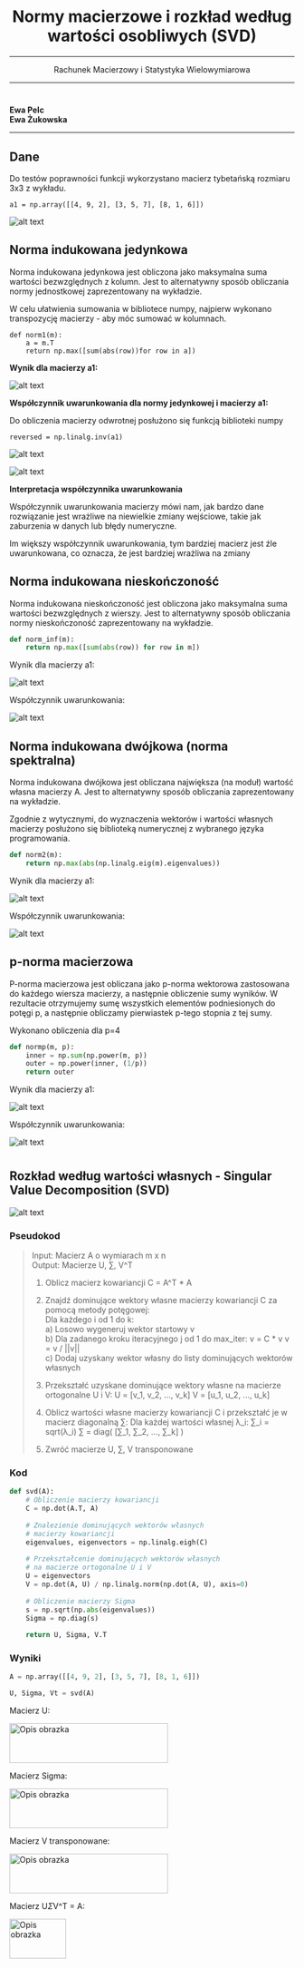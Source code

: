 # 







# 



# 




# <center> Normy macierzowe i rozkład według wartości osobliwych (SVD) </center>

---


<center> Rachunek Macierzowy i Statystyka Wielowymiarowa </center>

---
# 



# 


# 



# 



# 


# 

# 


# 

# 


# 
# 

**Ewa Pelc**  
**Ewa Żukowska** 

***

## Dane

Do testów poprawności funkcji wykorzystano macierz tybetańską rozmiaru 3x3 z wykładu.

```{python}
a1 = np.array([[4, 9, 2], [3, 5, 7], [8, 1, 6]])
```
![alt text](im_ewa/matrix.png)

## Norma indukowana jedynkowa

Norma indukowana jedynkowa jest obliczona jako maksymalna suma wartości bezwzględnych z kolumn. Jest to alternatywny sposób obliczania normy jednostkowej zaprezentowany na wykładzie.

W celu ułatwienia sumowania w bibliotece numpy, najpierw wykonano transpozycję macierzy - aby móc sumować w kolumnach.

```{python}
def norm1(m):
    a = m.T
    return np.max([sum(abs(row))for row in a])
```

**Wynik dla macierzy a1:**

![alt text](im_ewa/norm1.png)


**Współczynnik uwarunkowania dla normy jedynkowej i macierzy a1:**

Do obliczenia macierzy odwrotnej posłużono się funkcją biblioteki numpy

```{python}
reversed = np.linalg.inv(a1)
```
![alt text](im_ewa/reversed_matrix.png)

![alt text](im_ewa/coef1.png)

**Interpretacja współczynnika uwarunkowania**

Współczynnik uwarunkowania macierzy mówi nam, jak bardzo dane rozwiązanie jest wrażliwe na niewielkie zmiany wejściowe, takie jak zaburzenia w danych lub błędy numeryczne.

Im większy współczynnik uwarunkowania, tym bardziej macierz jest źle uwarunkowana, co oznacza, że ​​jest bardziej wrażliwa na zmiany

## Norma indukowana nieskończoność

Norma indukowana nieskończoność jest obliczona jako maksymalna suma wartości bezwzględnych z wierszy. Jest to alternatywny sposób obliczania normy nieskończoność zaprezentowany na wykładzie.

```python
def norm_inf(m):
    return np.max([sum(abs(row)) for row in m])
```

Wynik dla macierzy a1:

![alt text](im_ewa/norm_inf.png)

Współczynnik uwarunkowania:

![alt text](im_ewa/coef_inf.png)

## Norma indukowana dwójkowa (norma spektralna)

Norma indukowana dwójkowa jest obliczana  największa (na moduł) wartość własna macierzy A. Jest to alternatywny sposób obliczania zaprezentowany na wykładzie.

Zgodnie z wytycznymi, do wyznaczenia wektorów i wartości własnych macierzy posłużono się biblioteką numerycznej z wybranego języka programowania.


```python
def norm2(m):
    return np.max(abs(np.linalg.eig(m).eigenvalues))
```

Wynik dla macierzy a1:

![alt text](im_ewa/norm2.png)

Współczynnik uwarunkowania:

![alt text](im_ewa/coef2.png)

## p-norma macierzowa

P-norma macierzowa jest obliczana jako p-norma wektorowa zastosowana do każdego wiersza macierzy, a następnie obliczenie sumy wyników. W rezultacie otrzymujemy sumę wszystkich elementów podniesionych do potęgi p, a następnie obliczamy pierwiastek p-tego stopnia z tej sumy.

Wykonano obliczenia dla p=4

```python
def normp(m, p):
    inner = np.sum(np.power(m, p))
    outer = np.power(inner, (1/p))
    return outer
```

Wynik dla macierzy a1:

![alt text](im_ewa/normp.png)

Współczynnik uwarunkowania:

![alt text](im_ewa/coefp.png)

# 

# 
## Rozkład według wartości własnych - Singular Value Decomposition (SVD)


![alt text](im_ewa/img.png)

### Pseudokod
> Input: Macierz A o wymiarach m x n \
> Output: Macierze U, ∑, V^T
>
> 1. Oblicz macierz kowariancji C = A^T * A
>
> 2. Znajdź dominujące wektory własne macierzy kowariancji C za pomocą metody potęgowej: \
   > Dla każdego i od 1 do k:\
     a) Losowo wygeneruj wektor startowy v\
     b) Dla zadanego kroku iteracyjnego j od 1 do max_iter:
          v = C * v
          v = v / ||v|| \
     c) Dodaj uzyskany wektor własny do listy dominujących wektorów własnych
> 3. Przekształć uzyskane dominujące wektory własne na macierze ortogonalne U i V:
   U = [v_1, v_2, ..., v_k]
   V = [u_1, u_2, ..., u_k]
> 4. Oblicz wartości własne macierzy kowariancji C i przekształć je w macierz diagonalną ∑:
   Dla każdej wartości własnej λ_i:
     ∑_i = sqrt(λ_i)
   ∑ = diag( [∑_1, ∑_2, ..., ∑_k] )
> 5. Zwróć macierze U, ∑, V transponowane
> 

### Kod


```python
def svd(A):
    # Obliczenie macierzy kowariancji
    C = np.dot(A.T, A)
    
    # Znalezienie dominujących wektorów własnych 
    # macierzy kowariancji
    eigenvalues, eigenvectors = np.linalg.eigh(C)
    
    # Przekształcenie dominujących wektorów własnych
    # na macierze ortogonalne U i V
    U = eigenvectors
    V = np.dot(A, U) / np.linalg.norm(np.dot(A, U), axis=0)
    
    # Obliczenie macierzy Sigma
    s = np.sqrt(np.abs(eigenvalues))
    Sigma = np.diag(s)
    
    return U, Sigma, V.T
```

### Wyniki

```python
A = np.array([[4, 9, 2], [3, 5, 7], [8, 1, 6]])

U, Sigma, Vt = svd(A)
```

Macierz U:

<img src="im_ewa/U.png" alt="Opis obrazka" width="280" height="70">


Macierz Sigma:

<img src="im_ewa/S.png" alt="Opis obrazka" width="280" height="70">



Macierz V transponowane:


<img src="im_ewa/V.png" alt="Opis obrazka" width="280" height="70">



Macierz U*Σ*V^T = A:


<img src="im_ewa/A.png" alt="Opis obrazka" width="100" height="70">



